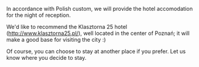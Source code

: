 In accordance with Polish custom, we will provide the hotel accomodation for the night of reception. 

We'd like to recommend the Klasztorna 25 hotel (http://www.klasztorna25.pl/), well located in the center of Poznań; it will make a good base for visiting the city :)

Of course, you can choose to stay at another place if you prefer. Let us know where you decide to stay.
